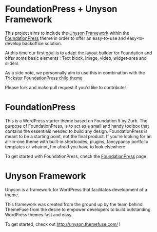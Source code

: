 # FoundationPress + Unyson Framework

This project aims to include the [Unyson Framework](http://unyson.themefuse.com/) within the [FoundationPress](https://github.com/olefredrik/FoundationPress) theme in order to
offer an easy-to-use and easy-to-develop backoffice solution.

At this time our first goal is to adapt the layout builder for Foundation and offer some basic elements : Text block, image, video, widget-area and sliders

As a side note, we personnally aim to use this in combination with the [Trickster FoundationPress child theme](https://github.com/thetrickster/FoundationPress-child)

Please fork and make pull request if you'd like to contribute!


# FoundationPress

This is a WordPress starter theme based on Foundation 5 by Zurb. The purpose of FoundationPress, is to act as a small and handy toolbox that contains the essentials needed to build any design. FoundationPress is meant to be a starting point, not the final product. If you're looking for an all-in-one theme with built-in shortcodes, plugins, fancypancy portfolio templates or whatnot, I'm afraid you have to look elsewhere.

To get started with FoundationPress, check the [FoundationPress](https://github.com/olefredrik/FoundationPress) page

# Unyson Framework

Unyson is a framework for WordPress that facilitates development of a theme.

This framework was created from the ground up by the team behind ThemeFuse from the desire to empower developers to build outstanding WordPress themes fast and easy.

To get started, check out http://unyson.themefuse.com/ !